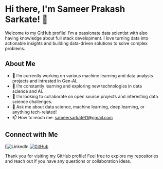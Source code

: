 # Hi there, I'm Sameer Prakash Sarkate! 👋

Welcome to my GitHub profile! I'm a passionate data scientist with also having knowledge about full stack development. I love turning data into actionable insights and building data-driven solutions to solve complex problems.

## About Me

- 🔭 I’m currently working on various machine learning and data analysis projects and intrested in Gen-AI.
- 🌱 I’m constantly learning and exploring new technologies in data science and AI.
- 👯 I’m looking to collaborate on open source projects and interesting data science challenges.
- 💬 Ask me about data science, machine learning, deep learning, or anything tech-related!
- 📫 How to reach me: [sameersarkate11@gmail.com](mailto:sameersarkate11@gmail.com)

## Connect with Me

[![LinkedIn](www.linkedin.com/in/sameer-sarkate-7b944a22a)
[![GitHub](https://img.shields.io/badge/GitHub-Follow-lightgrey)](https://github.com/your-github-username)

Thank you for visiting my GitHub profile! Feel free to explore my repositories and reach out if you have any questions or collaboration ideas.

